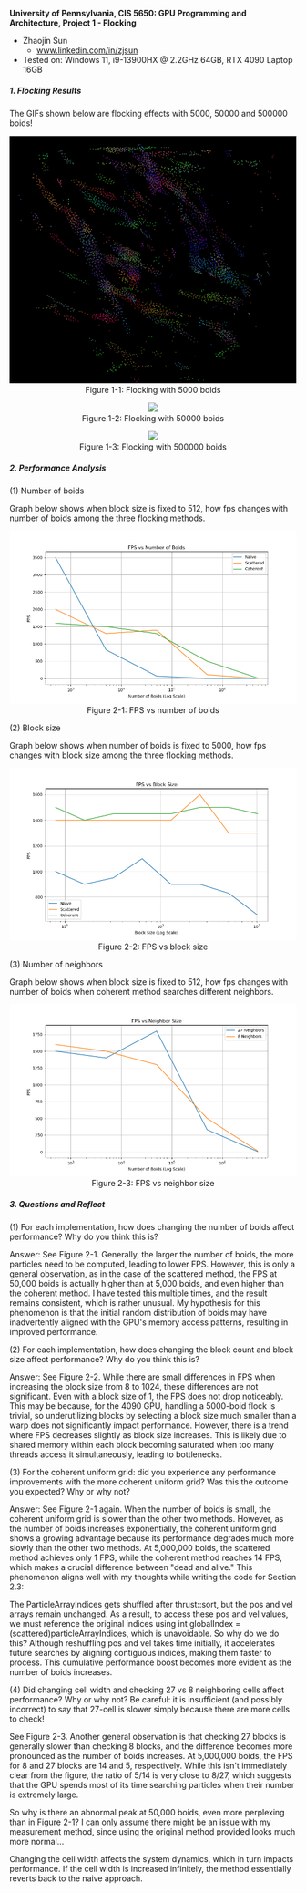 **University of Pennsylvania, CIS 5650: GPU Programming and Architecture,
Project 1 - Flocking**

* Zhaojin Sun
  * www.linkedin.com/in/zjsun
* Tested on: Windows 11, i9-13900HX @ 2.2GHz 64GB, RTX 4090 Laptop 16GB

##### 1. Flocking Results #####
The GIFs shown below are flocking effects with 5000, 50000 and 500000 boids!

<p style="text-align: center;">
<img src="./images/boid_5000.gif"/>
<br>
Figure 1-1: Flocking with 5000 boids
</p>

<p style="text-align: center;">
<img src="./images/boid_50000.gif"/>
<br>
Figure 1-2: Flocking with 50000 boids
</p>

<p style="text-align: center;">
<img src="./images/boid_500000.gif"/>
<br>
Figure 1-3: Flocking with 500000 boids
</p>

##### 2. Performance Analysis #####
(1) Number of boids

Graph below shows when block size is fixed to 512, how fps changes with number of boids among the three flocking methods.

<p style="text-align: center;">
<img src="./images/boids_plot.png"/>
<br>
Figure 2-1: FPS vs number of boids
</p>


(2)  Block size

Graph below shows when number of boids is fixed to 5000, how fps changes with block size among the three flocking methods.
<p style="text-align: center;">
<img src="./images/blocksize_plot.png"/>
<br>
Figure 2-2: FPS vs block size
</p>


(3) Number of neighbors

Graph below shows when block size is fixed to 512, how fps changes with number of boids when coherent method searches different neighbors.
<p style="text-align: center;">
<img src="./images/neighborsize_plot.png"/>
<br>
Figure 2-3: FPS vs neighbor size
</p>

##### 3. Questions and Reflect #####
(1) For each implementation, how does changing the number of boids affect performance? Why do you think this is?

Answer: See Figure 2-1. Generally, the larger the number of boids, the more particles need to be computed, leading to 
lower FPS. However, this is only a general observation, as in the case of the scattered method, the FPS at 50,000 boids 
is actually higher than at 5,000 boids, and even higher than the coherent method. I have tested this multiple times, 
and the result remains consistent, which is rather unusual. My hypothesis for this phenomenon is that the initial 
random distribution of boids may have inadvertently aligned with the GPU's memory access patterns, resulting in improved performance.

(2) For each implementation, how does changing the block count and block size affect performance? Why do you think this is?

Answer: See Figure 2-2. While there are small differences in FPS when increasing the block size from 8 to 1024, these differences 
are not significant. Even with a block size of 1, the FPS does not drop noticeably. This may be because, for the 4090 GPU, 
handling a 5000-boid flock is trivial, so underutilizing blocks by selecting a block size much smaller than a warp does 
not significantly impact performance. However, there is a trend where FPS decreases slightly as block size increases. 
This is likely due to shared memory within each block becoming saturated when too many threads access it simultaneously, 
leading to bottlenecks.


(3) For the coherent uniform grid: did you experience any performance improvements with the more coherent uniform grid? Was this the outcome you expected? Why or why not?
 
Answer: See Figure 2-1 again. When the number of boids is small, the coherent uniform grid is slower than the other two 
methods. However, as the number of boids increases exponentially, the coherent uniform grid shows a growing advantage 
because its performance degrades much more slowly than the other two methods. At 5,000,000 boids, the scattered method 
achieves only 1 FPS, while the coherent method reaches 14 FPS, which makes a crucial difference between "dead and alive." 
This phenomenon aligns well with my thoughts while writing the code for Section 2.3:

The ParticleArrayIndices gets shuffled after thrust::sort, but the pos and vel arrays remain unchanged. As a result, 
to access these pos and vel values, we must reference the original indices using int globalIndex = (scattered)particleArrayIndices, 
which is unavoidable. So why do we do this? Although reshuffling pos and vel takes time initially, it accelerates future 
searches by aligning contiguous indices, making them faster to process. This cumulative performance boost becomes more 
evident as the number of boids increases.

(4) Did changing cell width and checking 27 vs 8 neighboring cells affect performance? Why or why not? Be careful: it is
insufficient (and possibly incorrect) to say that 27-cell is slower simply because there are more cells to check!

See Figure 2-3. Another general observation is that checking 27 blocks is generally slower than checking 8 blocks, and 
the difference becomes more pronounced as the number of boids increases. At 5,000,000 boids, the FPS for 8 and 27 blocks 
are 14 and 5, respectively. While this isn't immediately clear from the figure, the ratio of 5/14 is very close to 8/27, 
which suggests that the GPU spends most of its time searching particles when their number is extremely large.

So why is there an abnormal peak at 50,000 boids, even more perplexing than in Figure 2-1? I can only assume there might
be an issue with my measurement method, since using the original method provided looks much more normal...

Changing the cell width affects the system dynamics, which in turn impacts performance. If the cell width is increased 
infinitely, the method essentially reverts back to the naive approach.